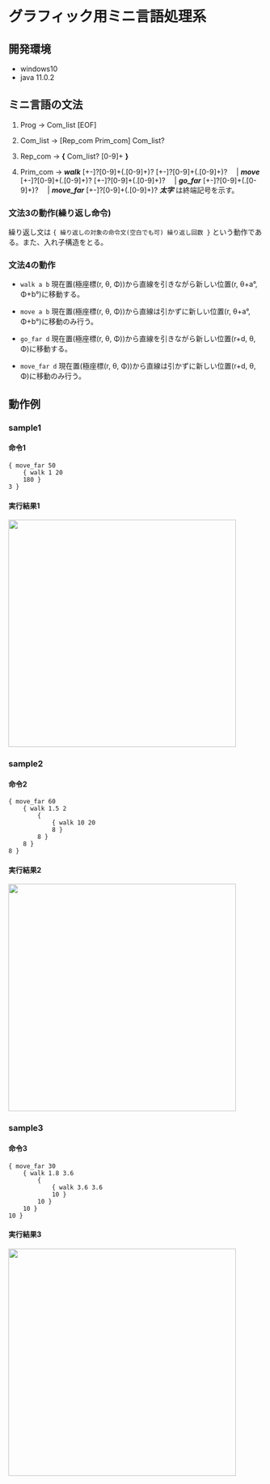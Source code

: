 # グラフィック用ミニ言語処理系

## 開発環境

* windows10
* java 11.0.2

## ミニ言語の文法

1. Prog
    -> Com_list [EOF]

2. Com_list
    -> [Rep_com Prim_com] Com_list?
3. Rep_com
    -> __{__ Com_list? [0-9]+ __}__
4. Prim_com
    -> ___walk___ [+-]?[0-9]+(.[0-9]+)? [+-]?[0-9]+(.[0-9]+)?
&emsp;| ___move___ [+-]?[0-9]+(.[0-9]+)? [+-]?[0-9]+(.[0-9]+)?
&emsp;| ___go_far___ [+-]?[0-9]+(.[0-9]+)?
&emsp;| ___move_far___ [+-]?[0-9]+(.[0-9]+)?
___太字___ は終端記号を示す。

### 文法3の動作(繰り返し命令)

繰り返し文は
`{ 繰り返しの対象の命令文(空白でも可) 繰り返し回数 }`
という動作である。また、入れ子構造をとる。

### 文法4の動作

* `walk a b`
現在置(極座標(r, θ, Φ))から直線を引きながら新しい位置(r, θ+a°, Φ+b°)に移動する。  

* `move a b`
現在置(極座標(r, θ, Φ))から直線は引かずに新しい位置(r, θ+a°, Φ+b°)に移動のみ行う。  

* `go_far d`
現在置(極座標(r, θ, Φ))から直線を引きながら新しい位置(r+d, θ, Φ)に移動する。

* `move_far d`
現在置(極座標(r, θ, Φ))から直線は引かずに新しい位置(r+d, θ, Φ)に移動のみ行う。

## 動作例

### sample1

#### 命令1

```
{ move_far 50
    { walk 1 20
    180 }
3 }
```

#### 実行結果1

<img src="https://user-images.githubusercontent.com/47876646/61169993-3559bc80-a59e-11e9-97bc-8ad4fd92e1e2.png" width="450px">

### sample2

#### 命令2

```
{ move_far 60
    { walk 1.5 2
        {
            { walk 10 20
            8 }
        8 }
    8 }
8 }
```

#### 実行結果2

<img src="https://user-images.githubusercontent.com/47876646/61169997-44d90580-a59e-11e9-8787-3dc4e82ec236.png" width="450px">

### sample3

#### 命令3

```
{ move_far 30
    { walk 1.8 3.6
        {
            { walk 3.6 3.6
            10 }
        10 }
    10 }
10 }
```

#### 実行結果3

<img src="https://user-images.githubusercontent.com/47876646/61170021-a7ca9c80-a59e-11e9-82bc-357a528348ed.png" width="450px">

